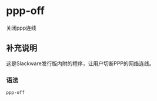 ppp-off
===

关闭ppp连线

## 补充说明

这是Slackware发行版内附的程序，让用户切断PPP的网络连线。

### 语法

```shell
ppp-off
```


<!-- Linux命令行搜索引擎：https://jaywcjlove.github.io/linux-command/ -->
